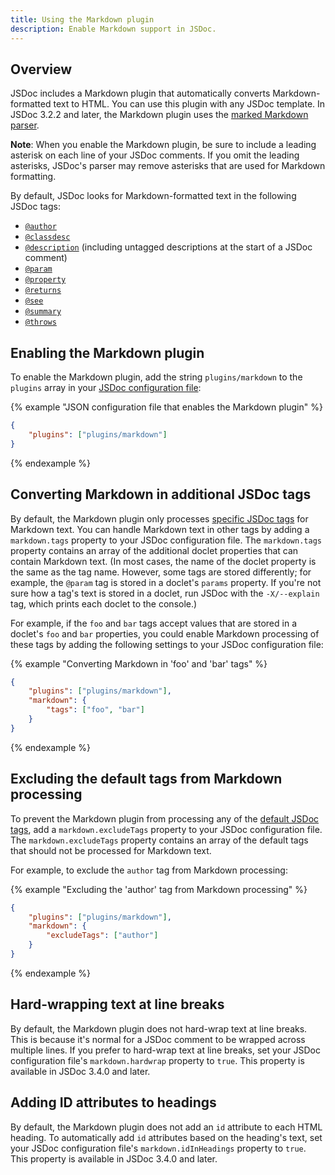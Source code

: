 ```yaml
---
title: Using the Markdown plugin
description: Enable Markdown support in JSDoc.
---
```


## Overview

JSDoc includes a Markdown plugin that automatically converts Markdown-formatted text to HTML. You
can use this plugin with any JSDoc template. In JSDoc 3.2.2 and later, the Markdown plugin uses the
[marked Markdown parser][marked].

**Note**: When you enable the Markdown plugin, be sure to include a leading asterisk on each line of
your JSDoc comments. If you omit the leading asterisks, JSDoc's parser may remove asterisks that are
used for Markdown formatting.

<a name="default-tags"></a>
By default, JSDoc looks for Markdown-formatted text in the following JSDoc tags:

+ [`@author`][author-tag]
+ [`@classdesc`][classdesc-tag]
+ [`@description`][description-tag] (including untagged descriptions at the start of a JSDoc
comment)
+ [`@param`][param-tag]
+ [`@property`][property-tag]
+ [`@returns`][returns-tag]
+ [`@see`][see-tag]
+ [`@summary`][summary-tag]
+ [`@throws`][throws-tag]

[additional-tags]: #additional-tags
[author-tag]: tags-author.html
[classdesc-tag]: tags-classdesc.html
[description-tag]: tags-description.html
[marked]: https://github.com/chjj/marked
[param-tag]: tags-param.html
[property-tag]: tags-property.html
[returns-tag]: tags-returns.html
[see-tag]: tags-see.html
[summary-tag]: tags-summary.html
[throws-tag]: tags-throws.html


## Enabling the Markdown plugin

To enable the Markdown plugin, add the string `plugins/markdown` to the `plugins` array in your
[JSDoc configuration file][config-file]:

{% example "JSON configuration file that enables the Markdown plugin" %}

```json
{
    "plugins": ["plugins/markdown"]
}
```
{% endexample %}

[config-file]: about-configuring-jsdoc.html


## Converting Markdown in additional JSDoc tags

By default, the Markdown plugin only processes [specific JSDoc tags][default-tags] for Markdown
text. You can handle Markdown text in other tags by adding a `markdown.tags` property to your JSDoc
configuration file. The `markdown.tags` property contains an array of the additional doclet
properties that can contain Markdown text. (In most cases, the name of the doclet property is the
same as the tag name. However, some tags are stored differently; for example, the `@param` tag is
stored in a doclet's `params` property. If you're not sure how a tag's text is stored in a doclet,
run JSDoc with the `-X/--explain` tag, which prints each doclet to the console.)

For example, if the `foo` and `bar` tags accept values that are stored in a doclet's `foo` and `bar`
properties, you could enable Markdown processing of these tags by adding the following settings to
your JSDoc configuration file:

{% example "Converting Markdown in 'foo' and 'bar' tags" %}

```json
{
    "plugins": ["plugins/markdown"],
    "markdown": {
        "tags": ["foo", "bar"]
    }
}
```
{% endexample %}

[default-tags]: #default-tags


## Excluding the default tags from Markdown processing

To prevent the Markdown plugin from processing any of the [default JSDoc tags][default-tags], add a
`markdown.excludeTags` property to your JSDoc configuration file. The `markdown.excludeTags`
property contains an array of the default tags that should not be processed for Markdown text.

For example, to exclude the `author` tag from Markdown processing:

{% example "Excluding the 'author' tag from Markdown processing" %}

```json
{
    "plugins": ["plugins/markdown"],
    "markdown": {
        "excludeTags": ["author"]
    }
}
```
{% endexample %}


## Hard-wrapping text at line breaks

By default, the Markdown plugin does not hard-wrap text at line breaks. This is because it's normal
for a JSDoc comment to be wrapped across multiple lines. If you prefer to hard-wrap text at line
breaks, set your JSDoc configuration file's `markdown.hardwrap` property to `true`. This property is
available in JSDoc 3.4.0 and later.


## Adding ID attributes to headings

By default, the Markdown plugin does not add an `id` attribute to each HTML heading. To
automatically add `id` attributes based on the heading's text, set your JSDoc configuration file's
`markdown.idInHeadings` property to `true`. This property is available in JSDoc 3.4.0 and later.

